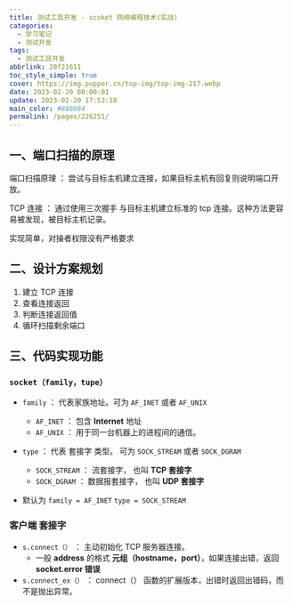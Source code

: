 ```yaml
---
title: 测试工具开发 - scoket 网络编程技术(实战)
categories: 
  - 学习笔记
  - 测试开发
tags: 
  - 测试工具开发
abbrlink: 28f21611
toc_style_simple: true
cover: https://img.pupper.cn/top-img/top-img-217.webp
date: 2023-02-20 08:00:01
update: 2023-02-20 17:53:18
main_color: #846684
permalink: /pages/226251/
---
```


## 一、端口扫描的原理

端口扫描原理 ： 尝试与目标主机建立连接，如果目标主机有回复则说明端口开放。

TCP 连接 ： 通过使用三次握手 与目标主机建立标准的 tcp 连接。这种方法更容易被发现，被目标主机记录。

实现简单，对操者权限没有严格要求

## 二、设计方案规划

1.  建立 TCP 连接
2.  查看连接返回
3.  判断连接返回值
4.  循环扫描剩余端口

## 三、代码实现功能

### **`socket（family，tupe）`**

-   `family` ： 代表家族地址。可为 `AF_INET` 或者 `AF_UNIX`
    -   `AF_INET` ： 包含 **Internet** 地址
    -   `AF_UNIX` ： 用于同一台机器上的进程间的通信。

-   `type` ： 代表 套接字 类型。 可为 `SOCK_STREAM` 或者 `SOCK_DGRAM`
    -   `SOCK_STREAM` ： 流套接字， 也叫 **TCP 套接字**
    -   `SOCK_DGRAM` ： 数据报套接字， 也叫 **UDP 套接字**
-   默认为 `family = AF_INET` `type = SOCK_STREAM`

### 客户端 套接字

-   `s.connect（）` ： 主动初始化 TCP 服务器连接。
    -   一般 **address** 的格式 **元组（hostname，port）**，如果连接出错，返回 **socket.error 错误**
-   `s.connect_ex（）` ： connect（） 函数的扩展版本，出错时返回出错码，而不是抛出异常。
